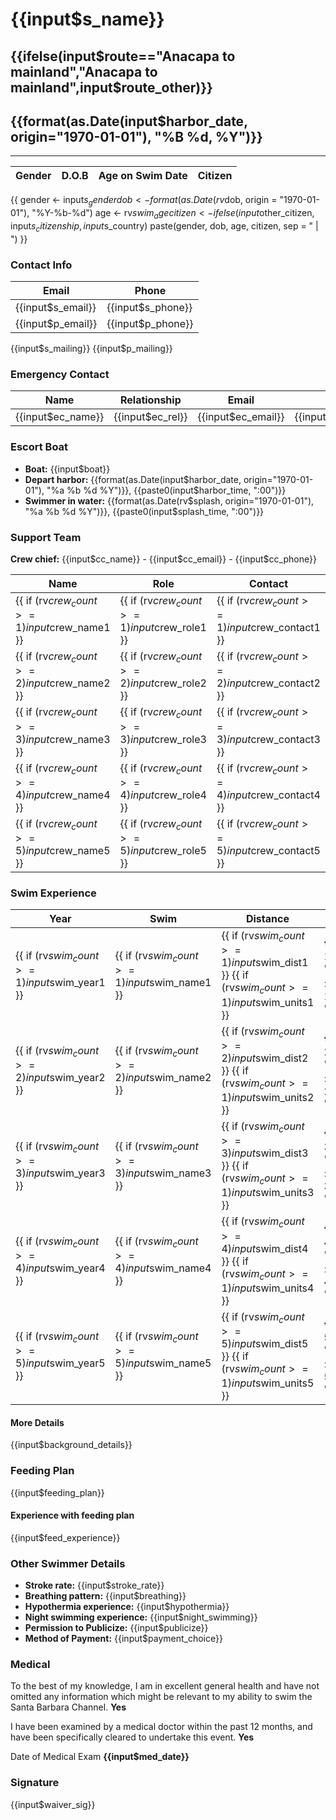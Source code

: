 # {{input$s_name}}
## {{ifelse(input$route=="Anacapa to mainland","Anacapa to mainland",input$route_other)}}
## {{format(as.Date(input$harbor_date, origin="1970-01-01"), "%B %d, %Y")}}

---

Gender | D.O.B | Age on Swim Date | Citizen
------ | ----- | ---------------- | -------
{{
    gender <- input$s_gender
    dob <- format(as.Date(rv$dob, 
                          origin = "1970-01-01"), 
                          "%Y-%b-%d")
    age <- rv$swim_age
    citizen <- ifelse(input$other_citizen, 
                      input$s_citizenship, 
                      input$s_country)
    paste(gender, dob, age, citizen, sep = " | ")
}}

### Contact Info

Email | Phone
----- | -----
{{input$s_email}} | {{input$s_phone}}
{{input$p_email}} | {{input$p_phone}}

{{input$s_mailing}}
{{input$p_mailing}}

### Emergency Contact

Name | Relationship | Email | Phone | 
---- | ----- | ----- | ---------- |
{{input$ec_name}} | {{input$ec_rel}} | {{input$ec_email}} | {{input$ec_phone}}

### Escort Boat

- **Boat:** {{input$boat}}
- **Depart harbor:** {{format(as.Date(input$harbor_date, origin="1970-01-01"), "%a %b %d %Y")}}, {{paste0(input$harbor_time, ":00")}}
- **Swimmer in water:** {{format(as.Date(rv$splash, origin="1970-01-01"), "%a %b %d %Y")}}, {{paste0(input$splash_time, ":00")}}

### Support Team

**Crew chief:** {{input$cc_name}} - {{input$cc_email}} - {{input$cc_phone}}

Name | Role | Contact
---- | ---- | -------
{{ if (rv$crew_count >= 1) input$crew_name1 }} | {{ if (rv$crew_count >= 1) input$crew_role1 }} | {{ if (rv$crew_count >= 1) input$crew_contact1 }}
{{ if (rv$crew_count >= 2) input$crew_name2 }} | {{ if (rv$crew_count >= 2) input$crew_role2 }} | {{ if (rv$crew_count >= 2) input$crew_contact2 }}
{{ if (rv$crew_count >= 3) input$crew_name3 }} | {{ if (rv$crew_count >= 3) input$crew_role3 }} | {{ if (rv$crew_count >= 3) input$crew_contact3 }}
{{ if (rv$crew_count >= 4) input$crew_name4 }} | {{ if (rv$crew_count >= 4) input$crew_role4 }} | {{ if (rv$crew_count >= 4) input$crew_contact4 }}
{{ if (rv$crew_count >= 5) input$crew_name5 }} | {{ if (rv$crew_count >= 5) input$crew_role5 }} | {{ if (rv$crew_count >= 5) input$crew_contact5 }}

### Swim Experience

Year | Swim | Distance | Duration | Temp
---- | ---- | -------- | -------- | ----
{{ if (rv$swim_count >= 1) input$swim_year1 }} | {{ if (rv$swim_count >= 1) input$swim_name1 }} | {{ if (rv$swim_count >= 1) input$swim_dist1 }} {{ if (rv$swim_count >= 1) input$swim_units1 }} | {{ if (rv$swim_count >= 1) paste0(input$swim_hr1, "hr") }} {{ if (rv$swim_count >= 1) paste0(input$swim_min1, "min") }}  | {{ if (rv$swim_count >= 1) input$swim_temp1 }}
{{ if (rv$swim_count >= 2) input$swim_year2 }} | {{ if (rv$swim_count >= 2) input$swim_name2 }} | {{ if (rv$swim_count >= 2) input$swim_dist2 }} {{ if (rv$swim_count >= 1) input$swim_units2 }} | {{ if (rv$swim_count >= 2) paste0(input$swim_hr2, "hr") }} {{ if (rv$swim_count >= 2) paste0(input$swim_min2, "min") }}  | {{ if (rv$swim_count >= 2) input$swim_temp2 }}
{{ if (rv$swim_count >= 3) input$swim_year3 }} | {{ if (rv$swim_count >= 3) input$swim_name3 }} | {{ if (rv$swim_count >= 3) input$swim_dist3 }} {{ if (rv$swim_count >= 1) input$swim_units3 }} | {{ if (rv$swim_count >= 3) paste0(input$swim_hr3, "hr") }} {{ if (rv$swim_count >= 3) paste0(input$swim_min3, "min") }}  | {{ if (rv$swim_count >= 3) input$swim_temp3 }}
{{ if (rv$swim_count >= 4) input$swim_year4 }} | {{ if (rv$swim_count >= 4) input$swim_name4 }} | {{ if (rv$swim_count >= 4) input$swim_dist4 }} {{ if (rv$swim_count >= 1) input$swim_units4 }} | {{ if (rv$swim_count >= 4) paste0(input$swim_hr4, "hr") }} {{ if (rv$swim_count >= 4) paste0(input$swim_min4, "min") }}  | {{ if (rv$swim_count >= 4) input$swim_temp4 }}
{{ if (rv$swim_count >= 5) input$swim_year5 }} | {{ if (rv$swim_count >= 5) input$swim_name5 }} | {{ if (rv$swim_count >= 5) input$swim_dist5 }} {{ if (rv$swim_count >= 1) input$swim_units5 }} | {{ if (rv$swim_count >= 5) paste0(input$swim_hr5, "hr") }} {{ if (rv$swim_count >= 5) paste0(input$swim_min5, "min") }}  | {{ if (rv$swim_count >= 5) input$swim_temp5 }}

#### More Details

{{input$background_details}}

### Feeding Plan

{{input$feeding_plan}}

#### Experience with feeding plan

{{input$feed_experience}}

### Other Swimmer Details

- **Stroke rate:** {{input$stroke_rate}}
- **Breathing pattern:** {{input$breathing}}
- **Hypothermia experience:** {{input$hypothermia}}
- **Night swimming experience:** {{input$night_swimming}}
- **Permission to Publicize:** {{input$publicize}}
- **Method of Payment:** {{input$payment_choice}}

### Medical

To the best of my knowledge, I am in excellent general health and have not omitted any information which might be relevant to my ability to swim the Santa Barbara Channel. **Yes**

I have been examined by a medical doctor within the past 12 months, and have been specifically cleared to undertake this event. **Yes**

Date of Medical Exam **{{input$med_date}}**

### Signature

{{input$waiver_sig}}